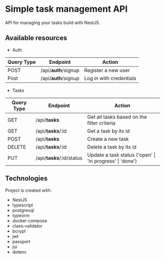 # Simple task management API
API for managing your tasks build with NestJS.

## Available resources
- Auth

| Query Type | Endpoint             | Action                           |
|------------|----------------------|----------------------------------|
| POST       | /api/**auth**/signup | Register a new user              |
| Post       | /api/**auth**/signup | Log in with credentials          |

- Tasks

| Query Type | Endpoint                  | Action                                                   |
|------------|---------------------------|----------------------------------------------------------|
| GET        | /api/**tasks**            | Get all tasks based on the filter criteria               |
| GET        | /api/**tasks**/:id        | Get a task by its id                                     |
| POST       | /api/**tasks**            | Create a new task                                        |
| DELETE     | /api/**tasks**/:id        | Delete a task by its id                                  |
| PUT        | /api/**tasks**/:id/status | Update a task status ('open' \| 'in progress' \| 'done') |

## Technologies
Project is created with:
* NestJS
* typescript
* postgresql
* typeorm
* docker-compose
* class-validator
* bcrypt
* jwt
* passport
* joi
* dotenv
